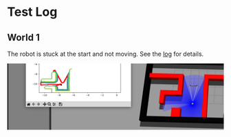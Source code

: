 # Test Log

## World 1

The robot is stuck at the start and not moving. See the [log](log-2023-10-10_09-54.log) for details.

![stuck](team19_stuck.png)
